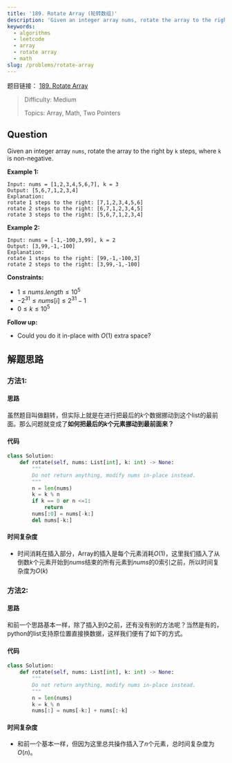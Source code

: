 ```yaml
---
title: '189. Rotate Array (轮转数组)'
description: 'Given an integer array nums, rotate the array to the right by k steps, where k is non-negative.'
keywords:
  - algorithms
  - leetcode
  - array
  - rotate array
  - math
slug: /problems/rotate-array
---
```


题目链接：
[189. Rotate Array](https://leetcode.com/problems/rotate-array/)

> Difficulty: Medium
>
> Topics: Array, Math, Two Pointers

## Question

Given an integer array `nums`, rotate the array to the right by `k` steps, where `k` is non-negative.

**Example 1:**

```plaintext
Input: nums = [1,2,3,4,5,6,7], k = 3
Output: [5,6,7,1,2,3,4]
Explanation:
rotate 1 steps to the right: [7,1,2,3,4,5,6]
rotate 2 steps to the right: [6,7,1,2,3,4,5]
rotate 3 steps to the right: [5,6,7,1,2,3,4]
```

**Example 2:**

```plaintext
Input: nums = [-1,-100,3,99], k = 2
Output: [3,99,-1,-100]
Explanation:
rotate 1 steps to the right: [99,-1,-100,3]
rotate 2 steps to the right: [3,99,-1,-100]
```

**Constraints:**

- $1 \leq nums.length \leq 10^5$
- $-2^{31} \leq nums[i] \leq 2^{31} - 1$
- $0 \leq k \leq 10^5$

**Follow up:**

- Could you do it in-place with $O(1)$ extra space?

## 解题思路

### 方法1:

#### 思路

虽然题目叫做翻转，但实际上就是在进行把最后的$k$个数据挪动到这个list的最前面。那么问题就变成了**如何把最后的$k$个元素挪动到最前面来？**

#### 代码

```python
class Solution:
    def rotate(self, nums: List[int], k: int) -> None:
        """
        Do not return anything, modify nums in-place instead.
        """
        n = len(nums)
        k = k % n
        if k == 0 or n <=1:
            return
        nums[:0] = nums[-k:]
        del nums[-k:]
```

#### 时间复杂度

- 时间消耗在插入部分，Array的插入是每个元素消耗$O(1)$，这里我们插入了从倒数$k$个元素开始到$nums$结束的所有元素到$nums$的$0$索引之前，所以时间复杂度为$O(k)$

### 方法2:

#### 思路

和前一个思路基本一样，除了插入到0之前，还有没有别的方法呢？当然是有的，python的list支持原位置直接换数据，这样我们便有了如下的方式。

#### 代码

```python
class Solution:
    def rotate(self, nums: List[int], k: int) -> None:
        """
        Do not return anything, modify nums in-place instead.
        """
        n = len(nums)
        k = k % n
        nums[:] = nums[-k:] + nums[:-k]
```

#### 时间复杂度

- 和前一个基本一样，但因为这里总共操作插入了$n$个元素，总时间复杂度为$O(n)$。
